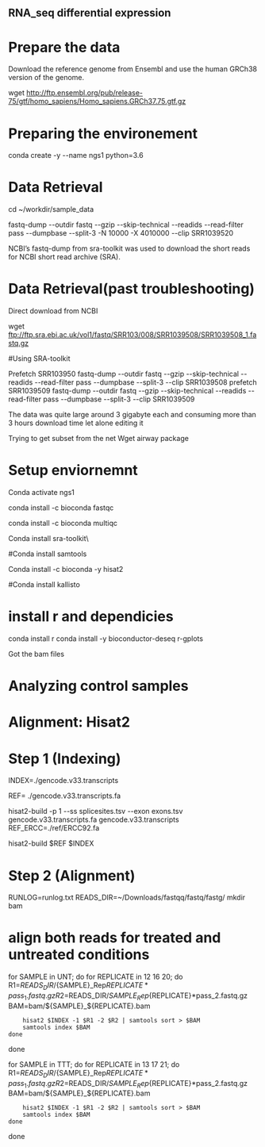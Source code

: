 ## RNA_seq differential expression
# Prepare the data
Download the reference genome from Ensembl and use the human GRCh38 version of the genome.

 wget http://ftp.ensembl.org/pub/release-75/gtf/homo_sapiens/Homo_sapiens.GRCh37.75.gtf.gz

# Preparing the environement 

 conda create -y --name ngs1 python=3.6

# Data Retrieval

 cd ~/workdir/sample_data

 fastq-dump --outdir fastq --gzip --skip-technical  --readids --read-filter pass --dumpbase --split-3 -N 10000 -X 4010000    --clip SRR1039520

NCBI’s fastq-dump from sra-toolkit was used to download the short reads for NCBI short read archive (SRA). 

# Data Retrieval(past troubleshooting)

Direct download from NCBI

  wget ftp://ftp.sra.ebi.ac.uk/vol1/fastq/SRR103/008/SRR1039508/SRR1039508_1.fastq.gz

#Using SRA-toolkit 

  Prefetch SRR103950
  fastq-dump --outdir fastq --gzip --skip-technical  --readids --read-filter pass --dumpbase --split-3 --clip SRR1039508
  prefetch SRR1039509
  fastq-dump --outdir fastq --gzip --skip-technical  --readids --read-filter pass --dumpbase --split-3 --clip SRR1039509
 
 
 The data was quite large around 3 gigabyte each and consuming more than 3 hours download time let alone editing it 

Trying to get subset from the net 
Wget airway package 



 # Setup enviornemnt

Conda activate ngs1

conda install -c bioconda fastqc 

conda install -c bioconda multiqc

Conda install sra-toolkit\

#Conda install samtools

Conda install -c bioconda -y hisat2

#Conda install kallisto

# install r and dependicies
conda install r
conda install -y bioconductor-deseq r-gplots

 

Got the bam files 



# Analyzing control samples
# Alignment: Hisat2

# Step 1 (Indexing)

INDEX=./gencode.v33.transcripts

REF= ./gencode.v33.transcripts.fa


hisat2-build -p 1 --ss splicesites.tsv --exon exons.tsv gencode.v33.transcripts.fa gencode.v33.transcripts
 REF_ERCC=./ref/ERCC92.fa

hisat2-build $REF $INDEX


# Step 2 (Alignment)

RUNLOG=runlog.txt
READS_DIR=~/Downloads/fastqq/fastq/fastg/
mkdir bam
# align both reads for treated and untreated conditions

for SAMPLE in UNT;
do
    for REPLICATE in 12 16 20;
    do
        R1=$READS_DIR/${SAMPLE}_Rep${REPLICATE}*pass_1.fastq.gz
        R2=$READS_DIR/${SAMPLE}_Rep${REPLICATE}*pass_2.fastq.gz
        BAM=bam/${SAMPLE}_${REPLICATE}.bam

        hisat2 $INDEX -1 $R1 -2 $R2 | samtools sort > $BAM
        samtools index $BAM
    done
done

for SAMPLE in TTT;
do
    for REPLICATE in 13 17 21;
    do
        R1=$READS_DIR/${SAMPLE}_Rep${REPLICATE}*pass_1.fastq.gz
        R2=$READS_DIR/${SAMPLE}_Rep${REPLICATE}*pass_2.fastq.gz
        BAM=bam/${SAMPLE}_${REPLICATE}.bam

        hisat2 $INDEX -1 $R1 -2 $R2 | samtools sort > $BAM
        samtools index $BAM
    done
done
